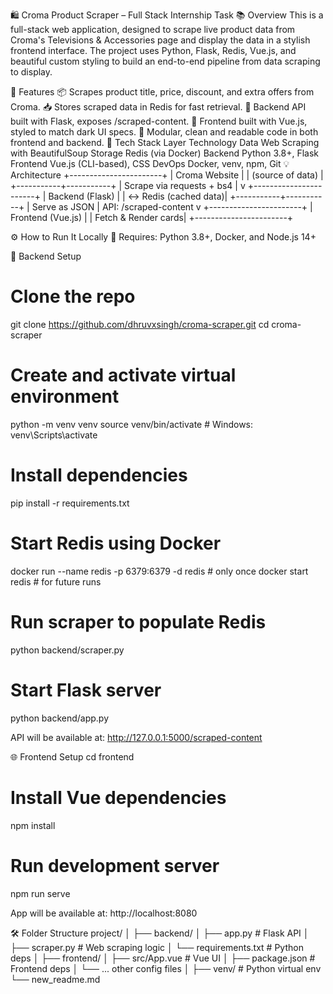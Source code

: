 🛍️ Croma Product Scraper – Full Stack Internship Task
📚 Overview
This is a full-stack web application, designed to scrape live product data from Croma's Televisions & Accessories page and display the data in a stylish frontend interface. The project uses Python, Flask, Redis, Vue.js, and beautiful custom styling to build an end-to-end pipeline from data scraping to display.

🚀 Features
📦 Scrapes product title, price, discount, and extra offers from Croma.
📥 Stores scraped data in Redis for fast retrieval.
🔌 Backend API built with Flask, exposes /scraped-content.
💅 Frontend built with Vue.js, styled to match dark UI specs.
🎯 Modular, clean and readable code in both frontend and backend.
🧩 Tech Stack
Layer	Technology
Data	Web Scraping with BeautifulSoup
Storage	Redis (via Docker)
Backend	Python 3.8+, Flask
Frontend	Vue.js (CLI-based), CSS
DevOps	Docker, venv, npm, Git
💡 Architecture
         +-----------------------+
         |   Croma Website       |
         |  (source of data)     |
         +-----------+-----------+
                     |
        Scrape via requests + bs4
                     |
                     v
        +-----------------------+
        |     Backend (Flask)   |
        |  ↔ Redis (cached data)|
        +-----------+-----------+
                     |
     Serve as JSON   |   API: /scraped-content
                     v
        +-----------------------+
        |     Frontend (Vue.js) |
        |   Fetch & Render cards|
        +-----------------------+


⚙️ How to Run It Locally
📌 Requires: Python 3.8+, Docker, and Node.js 14+

🔧 Backend Setup
# Clone the repo
git clone https://github.com/dhruvxsingh/croma-scraper.git
cd croma-scraper

# Create and activate virtual environment
python -m venv venv
source venv/bin/activate      # Windows: venv\Scripts\activate

# Install dependencies
pip install -r requirements.txt

# Start Redis using Docker
docker run --name redis -p 6379:6379 -d redis  # only once
docker start redis                              # for future runs

# Run scraper to populate Redis
python backend/scraper.py

# Start Flask server
python backend/app.py

API will be available at: http://127.0.0.1:5000/scraped-content

🌐 Frontend Setup
cd frontend

# Install Vue dependencies
npm install

# Run development server
npm run serve

App will be available at: http://localhost:8080

🛠️ Folder Structure
project/
│
├── backend/
│   ├── app.py               # Flask API
│   ├── scraper.py           # Web scraping logic
│   └── requirements.txt     # Python deps
│
├── frontend/
│   ├── src/App.vue          # Vue UI
│   ├── package.json         # Frontend deps
│   └── ... other config files
│
├── venv/                    # Python virtual env
└── new_readme.md
